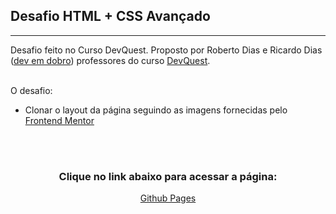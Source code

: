 <h2> Desafio HTML + CSS Avançado </h2>
<hr/>

<p>  
Desafio feito no Curso DevQuest. Proposto por Roberto Dias e Ricardo Dias (<a href="https://www.youtube.com/c/DevemDobro">dev em dobro</a>) professores do curso <a href="https://hotmart.com/pt-br/marketplace/produtos/devquest-dev-em-dobro/I56659685O"> DevQuest</a>.
</p>
<br/>
O desafio:

- Clonar o layout da página seguindo as imagens fornecidas pelo <a href="https://www.frontendmentor.io?ref=challenge">Frontend Mentor</a>
<br/>
<br/>

<div align="center"> <h3>Clique no link abaixo para  acessar a página:</h3>
<a href="https://ph-bicalho.github.io/DesafioDevQuest/">Github Pages</a></div>